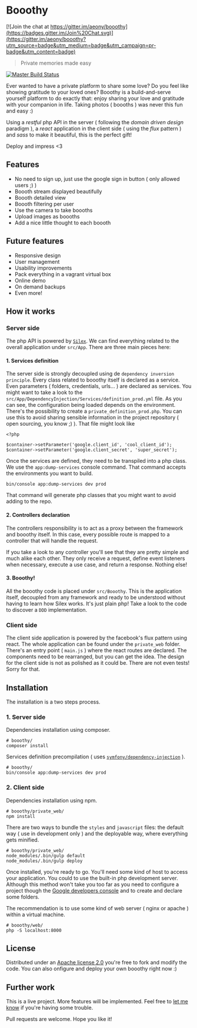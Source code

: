 # Booothy

[![Join the chat at https://gitter.im/aeony/booothy](https://badges.gitter.im/Join%20Chat.svg)](https://gitter.im/aeony/booothy?utm_source=badge&utm_medium=badge&utm_campaign=pr-badge&utm_content=badge)
> Private memories made easy

[![Master Build Status](https://magnum.travis-ci.com/aeony/booothy.svg?token=4kUW5zWBcCwXpR1GwCwA&branch=master)](https://magnum.travis-ci.com/aeony/booothy)


Ever wanted to have a private platform to share some love?
Do you feel like showing gratitude to your loved ones?
Booothy is a build-and-serve yourself platform to do exactly that: enjoy sharing your love and
gratitude with your companion in life. Taking photos ( boooths ) was never this fun and
easy :)

Using a _restful_ php API in the server ( following the _domain driven design_ paradigm ), a
_react_ application in the client side ( using the _flux_ pattern ) and _sass_ to make it
beautiful, this is the perfect gift!

Deploy and impress <3


## Features
- No need to sign up, just use the google sign in button ( only allowed users ;) )
- Boooth stream displayed beautifully
- Boooth detailed view
- Boooth filtering per user
- Use the camera to take boooths
- Upload images as boooths
- Add a nice little thought to each boooth


## Future features
- Responsive design
- User management
- Usability improvements
- Pack everything in a vagrant virtual box
- Online demo
- On demand backups
- Even more!


## How it works
### Server side
The php API is powered by [`Silex`][silex]. We can find everything related to the overall application under
`src/App`. There are three main pieces here:

#### 1. Services definition
The server side is strongly decoupled using de `dependency inversion principle`. Every class
related to booothy itself is declared as a service. Even parameters ( folders, credentials,
urls... ) are declared as services. You might want to take a look to the
`src/App/DependencyInjection/Services/definition_prod.yml` file. As you can see, the configuration
being loaded depends on the environment. There's the possibility to create a
`private_definition_prod.php`. You can use this to avoid sharing sensible information in the
project repository ( open sourcing, you know ;) ). That file might look like

```
<?php

$container->setParameter('google.client_id', 'cool_client_id');
$container->setParameter('google.client_secret', 'super_secret');
```

Once the services are defined, they need to be transpiled into a php class. We use the
`app:dump-services` console command. That command accepts the environments you want to build.

```
bin/console app:dump-services dev prod
```

That command will generate php classes that you might want to avoid adding to the repo.

#### 2. Controllers declaration
The controllers responsibility is to act as a proxy between the framework and booothy itself.
In this case, every possible route is mapped to a controller that will handle the request.

If you take a look to any controller you'll see that they are pretty simple and much alike
each other. They only receive a request, define event listeners when necessary, execute a use case,
and return a response. Nothing else!

#### 3. Booothy!
All the booothy code is placed under `src/Booothy`. This is the application itself, decoupled
from any framework and ready to be understood without having to learn how Silex works. It's just
plain php! Take a look to the code to discover a `DDD` implementation.

### Client side
The client side application is powered by the facebook's flux pattern using react. The whole
application can be found under the `private_web` folder. There's an entry point ( `main.js` )
where the react routes are declared. The components need to be rearranged, but you can get the
idea. The design for the client side is not as polished as it could be. There are not even tests!
Sorry for that.


## Installation
The installation is a two steps process.

### 1. Server side
Dependencies installation using composer.
```
# booothy/
composer install
```

Services definition precompilation ( uses [`symfony/dependency-injection`][dic] ).
```
# booothy/
bin/console app:dump-services dev prod
```

### 2. Client side
Dependencies installation using npm.
```
# booothy/private_web/
npm install
```

There are two ways to bundle the `styles` and `javascript` files: the default way ( use in
development only ) and the deployable way, where everything gets minified.
```
# booothy/private_web/
node_modules/.bin/gulp default
node_modules/.bin/gulp deploy
```

Once installed, you're ready to go. You'll need some kind of host to access your application. You
could to use the built-in php development server. Although this method won't take you too far as
you need to configure a project though the [Google developers console][gdc] and to create and
declare some folders.

The recommendation is to use some kind of web server ( nginx or apache ) within a virtual machine.
```
# booothy/web/
php -S localhost:8000
```


## License
Distributed under an [Apache license 2.0][al2] you're free to fork and modify the code. You can
also onfigure and deploy your own booothy right now :)


## Further work
This is a live project. More features will be implemented. Feel free to [let me know][issues] if
you're having some trouble.

Pull requests are welcome. Hope you like it!

[dic]: https://packagist.org/packages/symfony/dependency-injection
[gdc]: https://console.developers.google.com
[silex]: http://silex.sensiolabs.org/
[al2]: http://www.apache.org/licenses/LICENSE-2.0
[issues]: https://github.com/aeony/booothy/issues